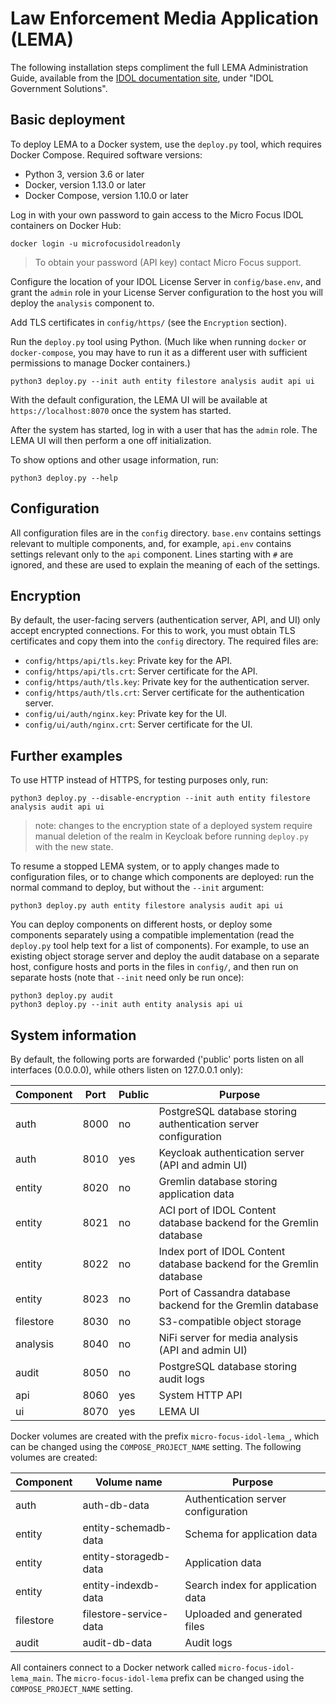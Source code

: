 # Law Enforcement Media Application (LEMA)

The following installation steps compliment the full LEMA Administration Guide, available from the [IDOL documentation site](https://www.microfocus.com/documentation/idol/), under "IDOL Government Solutions".

## Basic deployment

To deploy LEMA to a Docker system, use the `deploy.py` tool, which requires Docker Compose.
Required software versions:
- Python 3, version 3.6 or later
- Docker, version 1.13.0 or later
- Docker Compose, version 1.10.0 or later

Log in with your own password to gain access to the Micro Focus IDOL containers on Docker Hub:

```
docker login -u microfocusidolreadonly
```

> To obtain your password (API key) contact Micro Focus support.

Configure the location of your IDOL License Server in `config/base.env`, and grant the `admin` role
in your License Server configuration to the host you will deploy the `analysis` component to.

Add TLS certificates in `config/https/` (see the `Encryption` section).

Run the `deploy.py` tool using Python.  (Much like when running `docker` or `docker-compose`, you
may have to run it as a different user with sufficient permissions to manage Docker containers.)

```
python3 deploy.py --init auth entity filestore analysis audit api ui
```

With the default configuration, the LEMA UI will be available at `https://localhost:8070` once the
system has started.

After the system has started, log in with a user that has the `admin` role. The LEMA UI will then perform a one off initialization. 

To show options and other usage information, run:

```
python3 deploy.py --help
```

## Configuration

All configuration files are in the `config` directory.  `base.env` contains settings relevant to
multiple components, and, for example, `api.env` contains settings relevant only to the `api`
component.  Lines starting with `#` are ignored, and these are used to explain the meaning of each
of the settings.

## Encryption

By default, the user-facing servers (authentication server, API, and UI) only accept encrypted 
connections.  For this to work, you must obtain TLS certificates and copy them into the `config` 
directory.  The required files are:

- `config/https/api/tls.key`: Private key for the API.
- `config/https/api/tls.crt`: Server certificate for the API.
- `config/https/auth/tls.key`: Private key for the authentication server.
- `config/https/auth/tls.crt`: Server certificate for the authentication server.
- `config/ui/auth/nginx.key`: Private key for the UI.
- `config/ui/auth/nginx.crt`: Server certificate for the UI.

## Further examples

To use HTTP instead of HTTPS, for testing purposes only, run:

```
python3 deploy.py --disable-encryption --init auth entity filestore analysis audit api ui
```

> note: changes to the encryption state of a deployed system require manual deletion of the realm in Keycloak before running `deploy.py` with the new state.

To resume a stopped LEMA system, or to apply changes made to configuration files, or to change which
components are deployed: run the normal command to deploy, but without the `--init` argument:

```
python3 deploy.py auth entity filestore analysis audit api ui
```

You can deploy components on different hosts, or deploy some components separately using a
compatible implementation (read the `deploy.py` tool help text for a list of components).  For
example, to use an existing object storage server and deploy the audit database on a separate host,
configure hosts and ports in the files in `config/`, and then run on separate hosts (note that
`--init` need only be run once):

```
python3 deploy.py audit
python3 deploy.py --init auth entity analysis api ui
```

## System information

By default, the following ports are forwarded ('public' ports listen on all interfaces (0.0.0.0),
while others listen on 127.0.0.1 only):

| **Component** | **Port** | **Public** | **Purpose** |
|---------------|----------|---------------|-------------|
| auth | 8000 | no | PostgreSQL database storing authentication server configuration |
| auth | 8010 | yes | Keycloak authentication server (API and admin UI) |
| entity | 8020 | no | Gremlin database storing application data |
| entity | 8021 | no | ACI port of IDOL Content database backend for the Gremlin database |
| entity | 8022 | no | Index port of IDOL Content database backend for the Gremlin database |
| entity | 8023 | no | Port of Cassandra database backend for the Gremlin database |
| filestore | 8030 | no | S3-compatible object storage |
| analysis | 8040 | no | NiFi server for media analysis (API and admin UI) |
| audit | 8050 | no | PostgreSQL database storing audit logs |
| api | 8060 | yes | System HTTP API |
| ui | 8070 | yes | LEMA UI |

Docker volumes are created with the prefix `micro-focus-idol-lema_`, which can be changed using the
`COMPOSE_PROJECT_NAME` setting.  The following volumes are created:

| **Component** | **Volume name** | **Purpose** |
|---------------|-----------------|-------------|
| auth | auth-db-data | Authentication server configuration |
| entity | entity-schemadb-data | Schema for application data |
| entity | entity-storagedb-data | Application data |
| entity | entity-indexdb-data | Search index for application data |
| filestore | filestore-service-data | Uploaded and generated files |
| audit | audit-db-data | Audit logs |

All containers connect to a Docker network called `micro-focus-idol-lema_main`.  The
`micro-focus-idol-lema` prefix can be changed using the `COMPOSE_PROJECT_NAME` setting.

